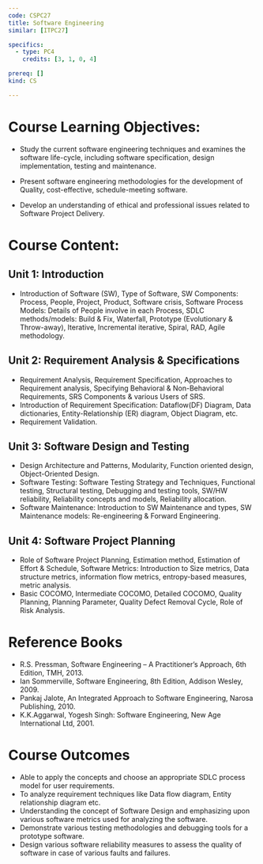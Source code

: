```yaml
---
code: CSPC27
title: Software Engineering
similar: [ITPC27]

specifics:
  - type: PC4
    credits: [3, 1, 0, 4]

prereq: []
kind: CS

---
```


# Course Learning Objectives:

- Study the current software engineering techniques and examines the software life-cycle, including software specification, design implementation, testing and maintenance.

- Present software engineering methodologies for the development of Quality, cost-effective, schedule-meeting software.

- Develop an understanding of ethical and professional issues related to Software Project Delivery.

# Course Content:

## Unit 1: Introduction

- Introduction of Software (SW), Type of Software, SW Components: Process, People, Project, Product, Software crisis, Software Process Models: Details of People involve in each Process, SDLC methods/models: Build & Fix, Waterfall, Prototype (Evolutionary & Throw-away), Iterative, Incremental iterative, Spiral, RAD, Agile methodology.

## Unit 2: Requirement Analysis & Specifications

- Requirement Analysis, Requirement Specification, Approaches to Requirement analysis, Specifying Behavioral & Non-Behavioral Requirements, SRS Components & various Users of SRS.
- Introduction of Requirement Specification: Dataflow(DF) Diagram, Data dictionaries, Entity-Relationship (ER) diagram, Object Diagram, etc.
- Requirement Validation.

## Unit 3: Software Design and Testing

- Design Architecture and Patterns, Modularity, Function oriented design, Object-Oriented Design.
- Software Testing: Software Testing Strategy and Techniques, Functional testing, Structural testing, Debugging and testing tools, SW/HW reliability, Reliability concepts and models, Reliability allocation.
- Software Maintenance: Introduction to SW Maintenance and types, SW Maintenance models: Re-engineering & Forward Engineering.

## Unit 4: Software Project Planning

- Role of Software Project Planning, Estimation method, Estimation of Effort & Schedule, Software Metrics: Introduction to Size metrics, Data structure metrics, information flow metrics, entropy-based measures, metric analysis.
- Basic COCOMO, Intermediate COCOMO, Detailed COCOMO, Quality Planning, Planning Parameter, Quality Defect Removal Cycle, Role of Risk Analysis.

# Reference Books

- R.S. Pressman, Software Engineering – A Practitioner’s Approach, 6th Edition, TMH, 2013.
- Ian Sommerville, Software Engineering, 8th Edition, Addison Wesley, 2009.
- Pankaj Jalote, An Integrated Approach to Software Engineering, Narosa Publishing, 2010.
- K.K.Aggarwal, Yogesh Singh: Software Engineering, New Age International Ltd, 2001.

# Course Outcomes

- Able to apply the concepts and choose an appropriate SDLC process model for user requirements.
- To analyze requirement techniques like Data flow diagram, Entity relationship diagram etc.
- Understanding the concept of Software Design and emphasizing upon various software metrics used for analyzing the software.
- Demonstrate various testing methodologies and debugging tools for a prototype software.
- Design various software reliability measures to assess the quality of software in case of various faults and failures.
